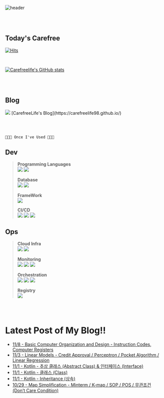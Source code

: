 
![header](https://capsule-render.vercel.app/api?type=waving&text=CarefreeLife!&color=gradient)

<br><br>

## Today's Carefree
[![Hits](https://hits.seeyoufarm.com/api/count/incr/badge.svg?url=https%3A%2F%2Fgithub.com%2FCarefreeLife98&count_bg=%23ADAB92&title_bg=%23555555&icon=github.svg&icon_color=%23E7E7E7&title=Wish+you+all+Carefree&edge_flat=false)](https://hits.seeyoufarm.com)

<br>

[![Carefreelife's GitHub stats](https://github-readme-stats.vercel.app/api?username=carefreelife98&show_icons=true&theme=dark)](https://github.com/anuraghazra/github-readme-stats)

<br><br>

## Blog
<img src="https://img.shields.io/badge/Github Pages-222222?style=for-the-badge&logo=githubpages&logoColor=white">
[CarefreeLife's Blog](https://carefreelife98.github.io/)

<br><br>

```
🧑🏻‍💻 Once I've Used 🧑🏻‍💻
```

## Dev

>
> **Programming Languages** <br>
> <img src="https://img.shields.io/badge/JAVA-E6522C?style=for-the-badge&logo=java&logoColor=white">
> <img src="https://img.shields.io/badge/Python-3776AB?style=for-the-badge&logo=python&logoColor=white">
> 
> **Database** <br>
> <img src="https://img.shields.io/badge/MySQL-4479A1?style=for-the-badge&logo=MySQL&logoColor=white">
> <img src="https://img.shields.io/badge/MariaDB-003545?style=for-the-badge&logo=MariaDB&logoColor=white">
> 
> **FrameWork** <br>
> <img src="https://img.shields.io/badge/SpringBoot-6DB33F?style=for-the-badge&logo=SpringBoot&logoColor=white">
> 
> **CI/CD** <br>
> <img src="https://img.shields.io/badge/Github Actions-2088FF?style=for-the-badge&logo=githubactions&logoColor=white">
> <img src="https://img.shields.io/badge/ArgoCD-EF7B4D?style=for-the-badge&logo=argo&logoColor=white">
> <img src="https://img.shields.io/badge/TerraformCloud-7B42BC?style=for-the-badge&logo=terraform&logoColor=white"> <br>

## Ops
> 
> **Cloud Infra** <br>
> <img src="https://img.shields.io/badge/aws-FF9900?style=for-the-badge&logo=aws&logoColor=white">
> <img src="https://img.shields.io/badge/Terraform-7B42BC?style=for-the-badge&logo=terraform&logoColor=white">
> 
> **Monitoring** <br>
> <img src="https://img.shields.io/badge/Istio-466BB0?style=for-the-badge&logo=istio&logoColor=white">
> <img src="https://img.shields.io/badge/Prometheus-E6522C?style=for-the-badge&logo=prometheus&logoColor=white">
> <img src="https://img.shields.io/badge/Grafana-F46800?style=for-the-badge&logo=grafana&logoColor=white">
> 
> **Orchestration** <br>
> <img src="https://img.shields.io/badge/Docker-2496ED?style=for-the-badge&logo=Docker&logoColor=white">
> <img src="https://img.shields.io/badge/Kubernetes-326CE5?style=for-the-badge&logo=Kubernetes&logoColor=white">
> <img src="https://img.shields.io/badge/EKS-FF9900?style=for-the-badge&logo=amazoneks&logoColor=white">
> 
> **Registry** <br>
> <img src="https://img.shields.io/badge/github-181717?style=for-the-badge&logo=github&logoColor=white">

<br><br>

<h1>Latest Post of My Blog!!</h1>

 - [11/8 - Basic Computer Organization and Design - Instruction Codes, Computer Registers](https://carefreelife98.github.io/inu-computerarchitecture/instructionCodes/)
 - [11/3 - Linear Models - Credit Approval / Perceptron / Pocket Algorithm / Linear Regression](https://carefreelife98.github.io/inu-computervision/linear-model/)
 - [11/1 - Kotlin - 추상 클래스 (Abstract Class) &amp; 인터페이스 (Interface)](https://carefreelife98.github.io/kotlin/Kotlin-AbstractClass_Interface/)
 - [11/1 - Kotlin - 클래스 (Class)](https://carefreelife98.github.io/kotlin/Kotlin_Class/)
 - [11/1 - Kotlin - Inheritance (상속)](https://carefreelife98.github.io/kotlin/Kotlin_Inheritance/)
 - [10/29 - Map Simplification - Minterm / K-map / SOP / POS / 무관조건 (Don’t Care Condition)](https://carefreelife98.github.io/inu-computerarchitecture/minterm/)
